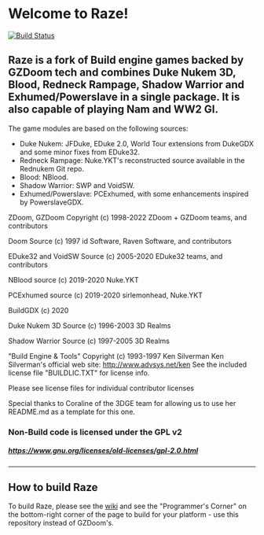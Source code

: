 # Welcome to Raze!

[![Build Status](https://github.com/coelckers/Raze/workflows/Continuous%20Integration/badge.svg)](https://github.com/coelckers/Raze/actions?query=workflow%3A%22Continuous+Integration%22)

## Raze is a fork of Build engine games backed by GZDoom tech and combines Duke Nukem 3D, Blood, Redneck Rampage, Shadow Warrior and Exhumed/Powerslave in a single package. It is also capable of playing Nam and WW2 GI.

The game modules are based on the following sources:

  * Duke Nukem: JFDuke, EDuke 2.0, World Tour extensions from DukeGDX and some minor fixes from EDuke32.
  * Redneck Rampage: Nuke.YKT's reconstructed source available in the Rednukem Git repo.
  * Blood: NBlood.
  * Shadow Warrior: SWP and VoidSW.
  * Exhumed/Powerslave: PCExhumed, with some enhancements inspired by PowerslaveGDX.

ZDoom, GZDoom Copyright (c) 1998-2022 ZDoom + GZDoom teams, and contributors

Doom Source (c) 1997 id Software, Raven Software, and contributors

EDuke32 and VoidSW Source (c) 2005-2020 EDuke32 teams, and contributors

NBlood source (c) 2019-2020 Nuke.YKT

PCExhumed source (c) 2019-2020 sirlemonhead, Nuke.YKT

BuildGDX (c) 2020

Duke Nukem 3D Source (c) 1996-2003 3D Realms

Shadow Warrior Source (c) 1997-2005 3D Realms

"Build Engine & Tools" Copyright (c) 1993-1997 Ken Silverman
Ken Silverman's official web site: http://www.advsys.net/ken
See the included license file "BUILDLIC.TXT" for license info.

Please see license files for individual contributor licenses

Special thanks to Coraline of the 3DGE team for allowing us to use her README.md as a template for this one.

### Non-Build code is licensed under the GPL v2
##### https://www.gnu.org/licenses/old-licenses/gpl-2.0.html
---

## How to build Raze

To build Raze, please see the [wiki](https://zdoom.org/wiki/) and see the "Programmer's Corner" on the bottom-right corner of the page to build for your platform - use this repository instead of GZDoom's.
